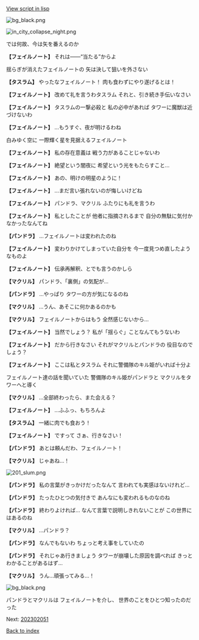 [View script in lisp](../scripts/202302043.txt)

![bg_black.png](../images/backgrounds/bg_black.png)

![in_city_collapse_night.png](../images/backgrounds/in_city_collapse_night.png)

では何故、今は矢を番えるのか

**【フェイルノート】**
それは――“当たる”からよ

揺らぎが消えたフェイルノートの
矢は決して狙いを外さない

**【タスラム】**
やったなフェイルノート！
肉も食わずにやり遂げるとは！

**【フェイルノート】**
改めて礼を言うわタスラム
それと、引き続き手伝いなさい

**【フェイルノート】**
タスラムの一撃必殺と
私の必中があれば
タワーに魔獣は近づけないわ

**【フェイルノート】**
…もうすぐ、夜が明けるわね

白みゆく空に
一際輝く星を見据えるフェイルノート

**【フェイルノート】**
私の存在意義は
戦う力があることじゃないわ

**【フェイルノート】**
絶望という闇夜に
希望という光をもたらすこと…

**【フェイルノート】**
あの、明けの明星のように！

**【フェイルノート】**
…まだ言い張れないのが悔しいけどね

**【フェイルノート】**
パンドラ、マクリル
ふたりにも礼を言うわ

**【フェイルノート】**
私としたことが
他者に指摘されるまで
自分の無駄に気付かなかったなんてね

**【パンドラ】**
…フェイルノートは変われたのね

**【フェイルノート】**
変わりかけてしまっていた自分を
今一度見つめ直したようなものよ

**【フェイルノート】**
伝承再解釈、とでも言うのかしら

**【マクリル】**
パンドラ、「裏側」の気配が…

**【パンドラ】**
…やっぱり
タワーの方が気になるのね

**【マクリル】**
…うん、あそこに何かあるのかも

**【マクリル】**
フェイルノートからはもう
全然感じないから…

**【フェイルノート】**
当然でしょう？
私が「揺らぐ」ことなんてもうないわ

**【フェイルノート】**
だから行きなさい
それがマクリルとパンドラの
役目なのでしょう？

**【フェイルノート】**
ここは私とタスラム
それに警備隊のキル姫がいれば十分よ

フェイルノート達の話を聞いていた
警備隊のキル姫がパンドラと
マクリルをタワーへと導く

**【マクリル】**
…全部終わったら、また会える？

**【フェイルノート】**
…ふふっ、もちろんよ

**【タスラム】**
一緒に肉でも食おう！

**【フェイルノート】**
ですって
さぁ、行きなさい！

**【パンドラ】**
あとは頼んだわ、フェイルノート！

**【マクリル】**
じゃあね…！

![201_slum.png](../images/backgrounds/201_slum.png)

**【パンドラ】**
私の言葉がきっかけだったなんて
言われても実感はないけれど…

**【パンドラ】**
たったひとつの気付きで
あんなにも変われるものなのね

**【パンドラ】**
終わりよければ…
なんて言葉で説明しきれないことが
この世界にはあるのね

**【マクリル】**
…パンドラ？

**【パンドラ】**
なんでもないわ
ちょっと考え事をしていたの

**【パンドラ】**
それじゃあ行きましょう
タワーが崩壊した原因を調べれば
きっとわかることがあるはず…

**【マクリル】**
うん…頑張ってみる…！

![bg_black.png](../images/backgrounds/bg_black.png)

パンドラとマクリルは
フェイルノートを介し、
世界のことをひとつ知ったのだった


Next: [202302051](202302051.md)

[Back to index](index.md)

